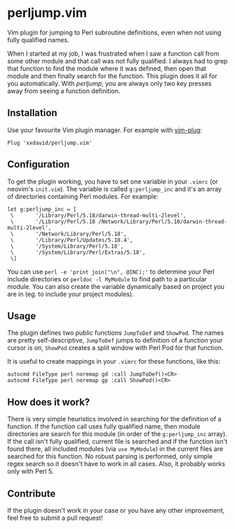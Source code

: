 # perljump.vim
Vim plugin for jumping to Perl subroutine definitions, even when not using fully qualified names.

When I started at my job, I was frustrated when I saw a function call from some other module and that call was not fully qualified. I always had to grep that function to find the module where it was defined, then open that module and then finally search for the function. This plugin does it all for you automatically. With *perljump*, you are always only two key presses away from seeing a function definition.

## Installation
Use your favourite Vim plugin manager. For example with [vim-plug](https://github.com/junegunn/vim-plug):
```vim
Plug 'xxdavid/perljump.vim'
```

## Configuration
To get the plugin working, you have to set one variable in your `.vimrc` (or neovim's `init.vim`). The variable is called `g:perljump_inc` and it's an array of directories containing Perl modules. For example:
```vim
let g:perljump_inc = [
 \       '/Library/Perl/5.18/darwin-thread-multi-2level',
 \       '/Library/Perl/5.18 /Network/Library/Perl/5.18/darwin-thread-multi-2level',
 \       '/Network/Library/Perl/5.18',
 \       '/Library/Perl/Updates/5.18.4',
 \       '/System/Library/Perl/5.18',
 \       '/System/Library/Perl/Extras/5.18',
 \]
```

You can use `perl -e 'print join("\n", @INC);'` to determine your Perl include directories or `perldoc -l MyModule` to find path to a particular module. You can also create the variable dynamically based on project you are in (eg. to include your project modules).

## Usage
The plugin defines two public functions `JumpToDef` and `ShowPod`. The names are pretty self-descriptive, `JumpToDef` jumps to definition of a function your cursor is on, `ShowPod` creates a split window with Perl Pod for that function.

It is useful to create mappings in your `.vimrc` for these functions, like this:
```vim
autocmd FileType perl noremap gd :call JumpToDef()<CR>
autocmd FileType perl noremap gp :call ShowPod()<CR>
```

## How does it work?
There is very simple heuristics involved in searching for the definition of a function. If the function call uses fully qualified name, then module directories are search for this module (in order of the `g:perljump_inc` array). If the call isn't fully qualified, current file is searched and if the function isn't found there, all included modules (via `use MyModule`) in the current files are searched for this function. No robust parsing is performed, only simple regex search so it doesn't have to work in all cases. Also, it probably works only with Perl 5.

## Contribute
If the plugin doesn't work in your case or you have any other improvement, feel free to submit a pull request!
